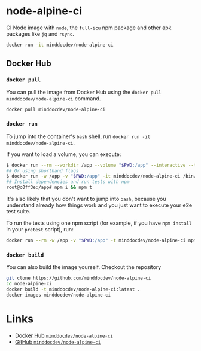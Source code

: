 # node-alpine-ci

CI Node image with `node`, the `full-icu` npm package and other apk packages like `jq` and `rsync`.

```sh
docker run -it minddocdev/node-alpine-ci
```

## Docker Hub

### `docker pull`

You can pull the image from Docker Hub using the `docker pull minddocdev/node-alpine-ci` command.

```sh
docker pull minddocdev/node-alpine-ci
```

### `docker run`

To jump into the container's `bash` shell, run `docker run -it minddocdev/node-alpine-ci`.

If you want to load a volume, you can execute:

```sh
$ docker run --rm --workdir /app --volume "$PWD:/app" --interactive --tty minddocdev/node-alpine-ci /bin/bash
## Or using shorthand flags
$ docker run -w /app -v "$PWD:/app" -it minddocdev/node-alpine-ci /bin/bash
## Install dependencies and run tests with npm
root@c0ff3e:/app# npm i && npm t
```

It's also likely that you don't want to jump into `bash`, because you understand already how things
work and you just want to execute your e2e test suite.

To run the tests using one npm script (for example, if you have `npm install` in your `pretest` script), run:

```sh
docker run --rm -w /app -v "$PWD:/app" -t minddocdev/node-alpine-ci npm test
```

### `docker build`

You can also build the image yourself. Checkout the repository

```sh
git clone https://github.com/minddocdev/node-alpine-ci
cd node-alpine-ci
docker build -t minddocdev/node-alpine-ci:latest .
docker images minddocdev/node-alpine-ci
```

# Links

- [Docker Hub `minddocdev/node-alpine-ci`](https://hub.docker.com/r/minddocdev/node-alpine-ci/)
- [GitHub `minddocdev/node-alpine-ci`](https://github.com/minddocdev/node-alpine-ci)
